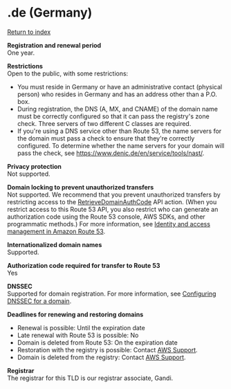 # \.de \(Germany\)<a name="de"></a>

[Return to index](registrar-tld-list.md#index)

**Registration and renewal period**  
One year\.

**Restrictions**  
Open to the public, with some restrictions:  
+ You must reside in Germany or have an administrative contact \(physical person\) who resides in Germany and has an address other than a P\.O\. box\.
+ During registration, the DNS \(A, MX, and CNAME\) of the domain name must be correctly configured so that it can pass the registry's zone check\. Three servers of two different C classes are required\.
+ If you're using a DNS service other than Route 53, the name servers for the domain must pass a check to ensure that they're correctly configured\. To determine whether the name servers for your domain will pass the check, see [https://www\.denic\.de/en/service/tools/nast/](https://www.denic.de/en/service/tools/nast/)\.

**Privacy protection**  
Not supported\.

**Domain locking to prevent unauthorized transfers**  
Not supported\. We recommend that you prevent unauthorized transfers by restricting access to the [RetrieveDomainAuthCode](https://docs.aws.amazon.com/Route53/latest/APIReference/API_domains_RetrieveDomainAuthCode.html) API action\. \(When you restrict access to this Route 53 API, you also restrict who can generate an authorization code using the Route 53 console, AWS SDKs, and other programmatic methods\.\) For more information, see [Identity and access management in Amazon Route 53](auth-and-access-control.md)\.

**Internationalized domain names**  
Supported\.

**Authorization code required for transfer to Route 53**  
Yes

**DNSSEC**  
Supported for domain registration\. For more information, see [Configuring DNSSEC for a domain](domain-configure-dnssec.md)\.

**Deadlines for renewing and restoring domains**  
+ Renewal is possible: Until the expiration date
+ Late renewal with Route 53 is possible: No
+ Domain is deleted from Route 53: On the expiration date
+ Restoration with the registry is possible: Contact [AWS Support](https://docs.aws.amazon.com/Route53/latest/DeveloperGuide/domain-contact-support.html)\.
+ Domain is deleted from the registry: Contact [AWS Support](https://docs.aws.amazon.com/Route53/latest/DeveloperGuide/domain-contact-support.html)\.

**Registrar**  
The registrar for this TLD is our registrar associate, Gandi\.